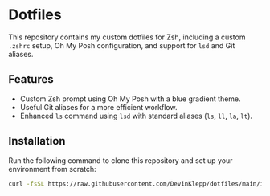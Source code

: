 # Dotfiles

This repository contains my custom dotfiles for Zsh, including a custom `.zshrc` setup, Oh My Posh configuration, and support for `lsd` and Git aliases.

## Features
- Custom Zsh prompt using Oh My Posh with a blue gradient theme.
- Useful Git aliases for a more efficient workflow.
- Enhanced `ls` command using `lsd` with standard aliases (`ls`, `ll`, `la`, `lt`).

## Installation

Run the following command to clone this repository and set up your environment from scratch:

```bash
curl -fsSL https://raw.githubusercontent.com/DevinKlepp/dotfiles/main/install.sh | bash
